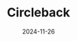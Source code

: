 ---  
layout: startup_page  
title: "Circleback"  
id: "circleback.ai"  
permalink: "/circlebackcircleback.ai11262024/"  
website: "https://circleback.ai/"  
funding_round: "Seed"  
funding_amount: "$2.5M"  
investors: "Transpose Platform, Rebel Fund, Pioneer Fund, Kulveer Taggar, Oliver Jung, JJ Fliegelman, Rich Aberman, Jason Freedman"  
about: "Circleback is a meeting intelligence tool that provides detailed notes, action items, and automated insights from meeting transcripts. It differentiates itself by focusing on delivering actionable information rather than simply transcribing meetings, creating a searchable knowledge base from meeting data. The tool offers cross-platform availability and plans to expand to mobile platforms."  
markets: "AI, Meeting Intelligence, Productivity, SaaS, Software, Business/Productivity Software, Automation/Workflow Software"  
hq: "San Francisco, California, United States"  
founded_year: "2023"  
linkedin: "https://www.linkedin.com/company/circlebackai"  
twitter: "https://twitter.com/circlebackai"  
instagram: ""  
facebook: "https://www.facebook.com/Circleback-100089933103240"  
crunchbase: "https://www.crunchbase.com/organization/circleback-6736"  
pitchbook: "https://pitchbook.com/profiles/company/529584-13"  

date_display: "26-Nov-2024"  
date: "2024-11-26"

# SEO Optimization  
meta_title: "Circleback - Seed Funding ($2.5M)"  
meta_description: "Circleback, Circleback is a meeting intelligence tool that provides detailed notes, action items, and automated insights from meeting transcripts. It differentiat..."  
meta_keywords: "Circleback, AI, Meeting Intelligence, Productivity, SaaS, Software, Business/Productivity Software, Automation/Workflow Software, Seed funding"  
canonical_url: "https://startup.projectstartups.com/circlebackcircleback.ai11262024/"  
---